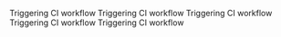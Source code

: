 Triggering CI workflow
Triggering CI workflow
Triggering CI workflow
Triggering CI workflow
Triggering CI workflow
